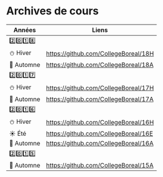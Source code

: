 # Archives de cours


| Années                | Liens                                |
|-----------------------|--------------------------------------|
|:two::zero::one::eight:|                                      |
|:snowman: Hiver        | https://github.com/CollegeBoreal/18H |
|:maple_leaf: Automne   | https://github.com/CollegeBoreal/18A |
|:two::zero::one::seven:|                                      |
|:snowman: Hiver        | https://github.com/CollegeBoreal/17H |
|:maple_leaf: Automne   | https://github.com/CollegeBoreal/17A |
|:two::zero::one::six:  |                                      |
|:snowman: Hiver        | https://github.com/CollegeBoreal/16H |
|:sunny: Été            | https://github.com/CollegeBoreal/16E |
|:maple_leaf: Automne   | https://github.com/CollegeBoreal/16A |
|:two::zero::one::five: |                                      |
|:maple_leaf: Automne   | https://github.com/CollegeBoreal/15A |


